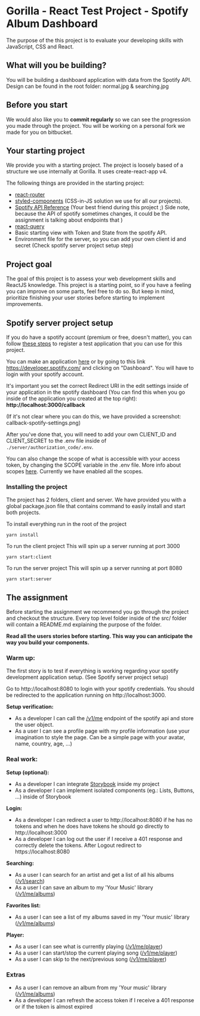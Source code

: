 # Gorilla - React Test Project - Spotify Album Dashboard

The purpose of the this project is to evaluate your developing skills with JavaScript, CSS and React.

## What will you be building?

You will be building a dashboard application with data from the Spotify API. Design can be found in the root folder: normal.jpg & searching.jpg

## Before you start

We would also like you to **commit regularly** so we can see the progression you made through the project. You will be working on a personal fork we made for you on bitbucket.

## Your starting project

We provide you with a starting project. The project is loosely based of a structure we use internally at Gorilla. It uses create-react-app v4.

The following things are provided in the starting project:

- [react-router](https://github.com/ReactTraining/react-router)
- [styled-components](https://github.com/styled-components/styled-components) (CSS-in-JS solution we use for all our projects).
- [Spotify API Reference](https://developer.spotify.com/documentation/web-api/reference/) (Your best friend during this project ;) Side note, because the API of spotify sometimes changes, it could be the assignment is talking about endpoints that )
- [react-query](https://react-query.tanstack.com/)
- Basic starting view with Token and State from the spotify API.
- Environment file for the server, so you can add your own client id and secret (Check spotify server project setup step)

## Project goal

The goal of this project is to assess your web development skills and ReactJS knowledge. This project is a starting point, so if you have a feeling you can improve on some parts, feel free to do so. But keep in mind, prioritize finishing your user stories before starting to implement improvements.

## Spotify server project setup

If you do have a spotify account (premium or free, doesn't matter), you can follow [these steps](https://developer.spotify.com/documentation/general/guides/app-settings/) to register a test application that you can use for this project.

You can make an application [here](https://developer.spotify.com/dashboard) or by going to this link https://developer.spotify.com/ and clicking on "Dashboard". You will have to login with your spotify account.

It's important you set the correct Redirect URI in the edit settings inside of your application in the spotify dashboard (You can find this when you go inside of the application you created at the top right): **http://localhost:3000/callback**

(If it's not clear where you can do this, we have provided a screenshot: callback-spotify-settings.png)

After you've done that, you will need to add your own CLIENT_ID and CLIENT_SECRET to the .env file inside of `./server/authorization_code/.env`.

You can also change the scope of what is accessible with your access token, by changing the SCOPE variable in the .env file. More info about scopes [here](https://developer.spotify.com/documentation/general/guides/scopes/). Currently we have enabled all the scopes.

### Installing the project

The project has 2 folders, client and server. We have provided you with a global package.json file that contains command to easily install and start both projects.

To install everything run in the root of the project

```
yarn install
```

To run the client project
This will spin up a server running at port 3000

```
yarn start:client
```

To run the server project
This will spin up a server running at port 8080

```
yarn start:server
```

## The assignment

Before starting the assignment we recommend you go through the project and checkout the structure. Every top level folder inside of the src/ folder will contain a README.md explaining the purpose of the folder.

**Read all the users stories before starting. This way you can anticipate the way you build your components.**

### Warm up:

The first story is to test if everything is working regarding your spotify development application setup. (See Spotify server project setup)

Go to http://localhost:8080 to login with your spotify credentials. You should be redirected to the application running on http://localhost:3000.

**Setup verification:**

- As a developer I can call the [/v1/me](https://developer.spotify.com/documentation/web-api/reference/users-profile/) endpoint of the spotify api and store the user object.
- As a user I can see a profile page with my profile information (use your imagination to style the page. Can be a simple page with your avatar, name, country, age, ...)

### Real work:

**Setup (optional):**

- As a developer I can integrate [Storybook](https://storybook.js.org/) inside my project
- As a developer I can implement isolated components (eg.: Lists, Buttons, ...) inside of Storybook

**Login:**

- As a developer I can redirect a user to http://localhost:8080 if he has no tokens and when he does have tokens he should go directly to http://localhost:3000
- As a developer I can log out the user if I receive a 401 response and correctly delete the tokens. After Logout redirect to https://localhost:8080

**Searching:**

- As a user I can search for an artist and get a list of all his albums ([/v1/search](https://developer.spotify.com/console/search/))
- As a user I can save an album to my 'Your Music' library ([/v1/me/albums](https://developer.spotify.com/documentation/web-api/reference-beta/#category-library))

**Favorites list:**

- As a user I can see a list of my albums saved in my 'Your music' library ([/v1/me/albums](https://developer.spotify.com/documentation/web-api/reference-beta/#category-library))

**Player:**

- As a user I can see what is currently playing ([/v1/me/player](https://developer.spotify.com/documentation/web-api/reference-beta/#category-player))
- As a user I can start/stop the current playing song ([/v1/me/player](https://developer.spotify.com/documentation/web-api/reference-beta/#category-player))
- As a user I can skip to the next/previous song ([/v1/me/player](https://developer.spotify.com/documentation/web-api/reference-beta/#category-player))

### Extras

- As a user I can remove an album from my 'Your music' library ([/v1/me/albums](https://developer.spotify.com/documentation/web-api/reference-beta/#category-library))
- As a developer I can refresh the access token if I receive a 401 response or if the token is almost expired
